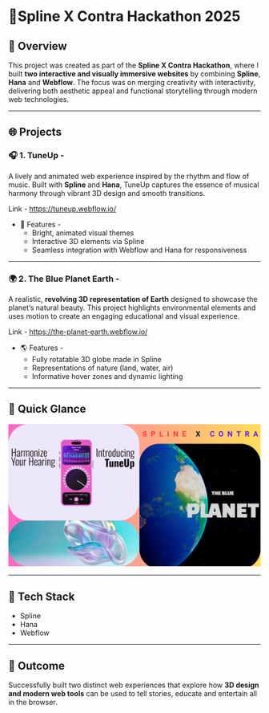 # 🎨Spline X Contra Hackathon 2025

## 🚀 Overview

This project was created as part of the **Spline X Contra Hackathon**, where I built **two interactive and visually immersive websites** by combining **Spline**, **Hana** and **Webflow**. The focus was on merging creativity with interactivity, delivering both aesthetic appeal and functional storytelling through modern web technologies.

---

## 🌐 Projects

### 🎧 1. TuneUp -
A lively and animated web experience inspired by the rhythm and flow of music. Built with **Spline** and **Hana**, TuneUp captures the essence of musical harmony through vibrant 3D design and smooth transitions.

Link - https://tuneup.webflow.io/

- 🌈 Features -
  - Bright, animated visual themes
  - Interactive 3D elements via Spline
  - Seamless integration with Webflow and Hana for responsiveness

---

### 🌍 2. The Blue Planet Earth -
A realistic, **revolving 3D representation of Earth** designed to showcase the planet’s natural beauty. This project highlights environmental elements and uses motion to create an engaging educational and visual experience.

Link - https://the-planet-earth.webflow.io/

- 🌎 Features -
  - Fully rotatable 3D globe made in Spline
  - Representations of nature (land, water, air)
  - Informative hover zones and dynamic lighting

---

## 🎥 Quick Glance

![Image](Thumbnail.png)

---

## 🔧 Tech Stack

- Spline
- Hana
- Webflow
---

## 🏁 Outcome

Successfully built two distinct web experiences that explore how **3D design and modern web tools** can be used to tell stories, educate and entertain all in the browser.
